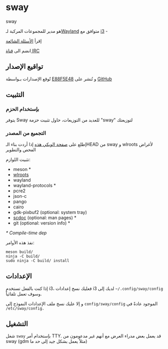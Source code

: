 # sway

sway 

هو مدير للمجموعات المركبة لـ[Wayland] متوافق مع [i3] -

إقرأ [الأسئلة الشائعة](https://github.com/swaywm/sway/wiki)

 انضم الى [قناة IRC](https://web.libera.chat/gamja/?channels=#sway)


## تواقيع الإصدار
 تٌوقع الإصدارات بـواسطة [E88F5E48] و تُنشر على [GitHub](https://github.com/swaywm/sway/releases)

## التثبيت

### بإستخدام الحزم

يتوفر Sway للعديد من التوزيعات، حاول تثبيت حزمة "sway" لتوزيعتك
### التجميع من المصدر
إطلع على [صفحة الويكي هذه](https://github.com/swaywm/sway/wiki/Development-Setup) إذا أردت بناء الـHEAD من sway و wlroots لأغراض الفحص والتطوير 

تثبيت اللوازم: 
* meson \*
* [wlroots]
* wayland
* wayland-protocols \*
* pcre2
* json-c
* pango
* cairo
* gdk-pixbuf2 (optional: system tray)
* [scdoc] (optional: man pages) \*
* git (optional: version info) \*

_\* Compile-time dep_

نفذ هذه الأوامر:

    meson build/
    ninja -C build/
    sudo ninja -C build/ install

## الإعدادات

إذا كنت بالفعل تستخدم i3، فعليك نسخ إعدادات i3 لديك إلى  `~/.config/sway/config` وسوف تعمل تلقائياً.

و إلا عليك نسخ ملف الإعدادات النموذج إلى `config/sway/config` الموجود عادةً في `/etc/sway/config.` 


## التشغيل

شغل `sway` بإستخدام أمر TTY. 
قد يعمل بعض مدراء العرض مع أنهم غير مدعومون من sway 
(gdm مثلاً يعمل بشكل جيد إلى حد ما)

[en]: https://github.com/swaywm/sway#readme
[ar]: README.ar.md
[cs]: README.cs.md
[de]: README.de.md
[dk]: README.dk.md
[es]: README.es.md
[fr]: README.fr.md
[ge]: README.ge.md
[gr]: README.gr.md
[hi]: README.hi.md
[hu]: README.hu.md
[ir]: README.ir.md
[it]: README.it.md
[ja]: README.ja.md
[ko]: README.ko.md
[nl]: README.nl.md
[no]: README.no.md
[pl]: README.pl.md
[pt]: README.pt.md
[ro]: README.ro.md
[ru]: README.ru.md
[sv]: README.sv.md
[tr]: README.tr.md
[uk]: README.uk.md
[zh-CN]: README.zh-CN.md
[zh-TW]: README.zh-TW.md
[i3]: https://i3wm.org/
[Wayland]: http://wayland.freedesktop.org/
[FAQ]: https://github.com/swaywm/sway/wiki
[IRC channel]: https://web.libera.chat/gamja/?channels=#sway
[E88F5E48]: https://keys.openpgp.org/search?q=34FF9526CFEF0E97A340E2E40FDE7BE0E88F5E48
[GitHub releases]: https://github.com/swaywm/sway/releases
[Development setup]: https://github.com/swaywm/sway/wiki/Development-Setup
[wlroots]: https://gitlab.freedesktop.org/wlroots/wlroots
[scdoc]: https://git.sr.ht/~sircmpwn/scdoc

